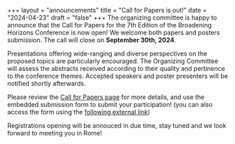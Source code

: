 +++
layout = "announcements"
title = "Call for Papers is out!"
date = "2024-04-23"
draft = "false"
+++
The organizing committee is happy to announce that the Call for Papers for the 7th Edition of the Broadening Horizons Conference is now open! We welcome both papers and posters submission. The call will close on **September 30th, 2024**. 

Presentations offering wide-ranging and diverse perspectives on the proposed topics are particularly encouraged. The Organizing Committee will assess the abstracts received according to their quality and pertinence to the conference themes. Accepted speakers and poster presenters will be notified shortly afterwards.

Please review the [Call for Papers page](/call) for more details, and use the embedded submission form to submit your participation!  (you can also access the form using the [following external link](https://forms.gle/vEf5MszSzWbKczyeA))

Registrations opening will be annouced in due time, stay tuned and we look forward to meeting you in Rome!

